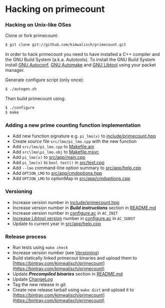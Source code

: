 Hacking on primecount
=====================

### Hacking on Unix-like OSes

Clone or fork primecount:
```sh
$ git clone git://github.com/kimwalisch/primecount.git
```

In order to hack primecount you need to have installed a C++ compiler
and the GNU Build System (a.k.a. Autotools). To install the GNU Build
System install
[GNU Autoconf](http://www.gnu.org/software/autoconf/),
[GNU Automake](http://www.gnu.org/software/automake/) and
[GNU Libtool](http://www.gnu.org/software/libtool/) using your packet
manager.

Generate configure script (only once):
```sh
$ ./autogen.sh
```

Then build primecount using:
```sh
$ ./configure
$ make
```

### Adding a new prime counting function implementation

* Add new function signature e.g. ```pi_lmo(x)``` to [include/primecount.hpp](include/primecount-internal.hpp)
* Create source file ```src/lmo/pi_lmo.cpp``` with the new function
* Add ```src/lmo/pi_lmo.cpp``` to [Makefile.am](Makefile.am)
* Add ```src\lmo\pi_lmo.obj``` to [Makefile.msvc](Makefile.msvc)
* Add ```pi_lmo(x)``` to [src/app/main.cpp](src/app/main.cpp)
* Add ```pi_lmo(x)``` to ```bool test()``` in [src/test.cpp](src/test.cpp)
* Add ```--lmo``` command-line option summary to [src/app/help.cpp](src/app/help.cpp)
* Add ```OPTION_LMO``` to [src/app/cmdoptions.hpp](src/app/cmdoptions.hpp)
* Add ```OPTION_LMO``` to optionMap in [src/app/cmdoptions.cpp](src/app/cmdoptions.cpp)

### Versioning

* Increase version number in [include/primecount.hpp](include/primecount.hpp)
* Increase version number in _**Build instructions**_ section in [README.md](README.md)
* Increase version number in [configure.ac](configure.ac) in ```AC_INIT```
* [Increase Libtool version](http://www.gnu.org/software/libtool/manual/html_node/Updating-version-info.html) number in [configure.ac](configure.ac) in ```AC_SUBST```
* Update to current year in [src/app/help.cpp](src/help.cpp)

### Release process

* Run tests using ```make check```
* Increase version number (see <a href="#versioning">Versioning</a>)
* Build statically linked primecout binaries and upload them to [https://bintray.com/kimwalisch/primecount](https://bintray.com/kimwalisch/primecount)
* Update _**Precompiled binaries**_ section in [README.md](README.md)
* Update [ChangeLog](ChangeLog)
* Tag the new release in git
* Create new release tarball using ```make dist``` and upload it to [https://bintray.com/kimwalisch/primecount](https://bintray.com/kimwalisch/primecount)
